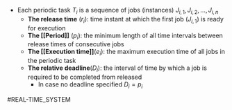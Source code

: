 * Each periodic task $T_i$ is a sequence of jobs (instances) $J_{i,1}, J_{i,2} ,..., J_{i,n}$
	* **The release time** $(r_i)$: time instant at which the first job $(J_{i,1})$ is ready for execution
	* **The [[Period]]** $(p_i)$: the minimum length of all time intervals between release times of consecutive jobs
	* **The [[Execution time]]**$(e_i)$: the maximum execution time of all jobs in the periodic task
	* **The relative deadline**$(D_i)$: the interval of time by which a job is required to be completed from released
		* In case no deadline specified $D_{i} = p_i$

#REAL-TIME_SYSTEM 